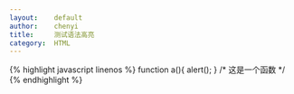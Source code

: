 ```yaml
---
layout:    default
author:    chenyi
title:     测试语法高亮
category:  HTML
---
```

{% highlight javascript linenos %}
function a(){
	alert();
}
/*
 	这是一个函数
 */
{% endhighlight %}

